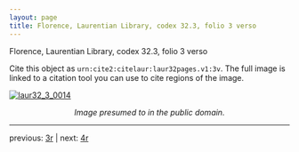 ```yaml
---
layout: page
title: Florence, Laurentian Library, codex 32.3, folio 3 verso
---
```


Florence, Laurentian Library, codex 32.3, folio 3 verso

Cite this object as `urn:cite2:citelaur:laur32pages.v1:3v`.  The full image is linked to a citation tool you can use to cite regions of the image.

[![laur32_3_0014](http://www.homermultitext.org/iipsrv?IIIF=/project/homer/pyramidal/deepzoom/citelaur/laur32imgs/v1/laur32_3_0014.tif/full/800,/0/default.jpg)](http://www.homermultitext.org/ict2/?urn=urn:cite2:citelaur:laur32imgs.v1:laur32_3_0014) 

<p style="text-align: center; font-style: italic;">Image presumed to in the public domain.</p>

---

previous: [3r](../3r/) | next: [4r](../4r/)